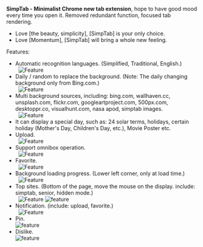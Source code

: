**SimpTab - Minimalist Chrome new tab extension**, hope to have good mood every time you open it. Removed redundant function, focused tab rendering.

- Love [the beauty, simplicity], [SimpTab] is your only choice.
- Love [Momentum], [SimpTab] will bring a whole new feeling.

Features:
- Automatic recognition languages. (Simplified, Traditional, English.)  
  ![Feature](http://i.imgur.com/nbw5Ycg.png)
- Daily / random to replace the background. (Note: The daily changing background only from Bing.com.)  
  ![Feature](http://i.imgur.com/JnwGMjw.png)
- Multi background sources, including: bing.com, wallhaven.cc, unsplash.com, flickr.com, googleartproject.com, 500px.com, desktoppr.co, visualhunt.com, nasa apod, simptab images.  
  ![Feature](http://i.imgur.com/G2TNahV.png)
- It can display a special day, such as: 24 solar terms, holidays, certain holiday (Mother's Day, Children's Day, etc.), Movie Poster etc.  
- Upload.  
  ![Feature](http://i.imgur.com/3xZew89.png)
- Support omnibox operation.  
  ![Feature](http://i.imgur.com/IAw6PDb.png)
- Favorite.  
  ![Feature](http://i.imgur.com/4xirs2N.png)
- Background loading progress. (Lower left corner, only at load time.)  
  ![Feature](http://i.imgur.com/GbXCspl.png)
- Top sites. (Bottom of the page, move the mouse on the display. include: simptab, senior, hidden mode.)  
  ![Feature](http://i.imgur.com/LMxP6kF.png)
  ![feature](http://i.imgur.com/6ZxoCM7.png)
- Notification. (include: upload, favorite.)  
  ![Feature](http://i.imgur.com/TMMXFoT.png)
- Pin.  
  ![feature](http://i.imgur.com/P1jebkB.png)
- Dislike.  
  ![feature](http://i.imgur.com/1cdKgIo.png)
